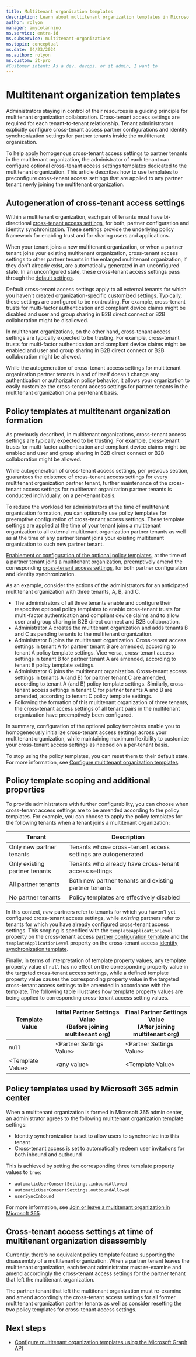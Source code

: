 ```yaml
---
title: Multitenant organization templates
description: Learn about multitenant organization templates in Microsoft Entra ID.
author: rolyon
manager: amycolannino
ms.service: entra-id
ms.subservice: multitenant-organizations
ms.topic: conceptual
ms.date: 04/23/2024
ms.author: rolyon
ms.custom: it-pro
#Customer intent: As a dev, devops, or it admin, I want to
---
```


# Multitenant organization templates

Administrators staying in control of their resources is a guiding principle for multitenant organization collaboration. Cross-tenant access settings are required for each tenant-to-tenant relationship. Tenant administrators explicitly configure cross-tenant access partner configurations and identity synchronization settings for partner tenants inside the multitenant organization.

To help apply homogenous cross-tenant access settings to partner tenants in the multitenant organization, the administrator of each tenant can configure optional cross-tenant access settings templates dedicated to the multitenant organization. This article describes how to use templates to preconfigure cross-tenant access settings that are applied to any partner tenant newly joining the multitenant organization.

## Autogeneration of cross-tenant access settings

Within a multitenant organization, each pair of tenants must have bi-directional [cross-tenant access settings](~/external-id/cross-tenant-access-settings-b2b-collaboration.md), for both, partner configuration and identity synchronization. These settings provide the underlying policy framework for enabling trust and for sharing users and applications.

When your tenant joins a new multitenant organization, or when a partner tenant joins your existing multitenant organization, cross-tenant access settings to other partner tenants in the enlarged multitenant organization, if they don't already exist, are automatically generated in an unconfigured state. In an unconfigured state, these cross-tenant access settings pass through the [default settings](~/external-id/cross-tenant-access-settings-b2b-collaboration.md#configure-default-settings).

Default cross-tenant access settings apply to all external tenants for which you haven't created organization-specific customized settings. Typically, these settings are configured to be nontrusting. For example, cross-tenant trusts for multi-factor authentication and compliant device claims might be disabled and user and group sharing in B2B direct connect or B2B collaboration might be disallowed.

In multitenant organizations, on the other hand, cross-tenant access settings are typically expected to be trusting. For example, cross-tenant trusts for multi-factor authentication and compliant device claims might be enabled and user and group sharing in B2B direct connect or B2B collaboration might be allowed.

While the autogeneration of cross-tenant access settings for multitenant organization partner tenants in and of itself doesn't change any authentication or authorization policy behavior, it allows your organization to easily customize the cross-tenant access settings for partner tenants in the multitenant organization on a per-tenant basis.

## Policy templates at multitenant organization formation

As previously described, in multitenant organizations, cross-tenant access settings are typically expected to be trusting. For example, cross-tenant trusts for multi-factor authentication and compliant device claims might be enabled and user and group sharing in B2B direct connect or B2B collaboration might be allowed.

While autogeneration of cross-tenant access settings, per previous section, guarantees the existence of cross-tenant access settings for every multitenant organization partner tenant, further maintenance of the cross-tenant access settings for multitenant organization partner tenants is conducted individually, on a per-tenant basis.

To reduce the workload for administrators at the time of multitenant organization formation, you can optionally use policy templates for preemptive configuration of cross-tenant access settings. These template settings are applied at the time of your tenant joins a multitenant organization to all external multitenant organization partner tenants as well as at the time of any partner tenant joins your existing multitenant organization to such new partner tenant.

[Enablement or configuration of the optional policy templates](multi-tenant-organization-configure-templates.md), at the time of a partner tenant joins a multitenant organization, preemptively amend the corresponding [cross-tenant access settings](~/external-id/cross-tenant-access-settings-b2b-collaboration.md), for both partner configuration and identity synchronization.

As an example, consider the actions of the administrators for an anticipated multitenant organization with three tenants, A, B, and C.

- The administrators of all three tenants enable and configure their respective optional policy templates to enable cross-tenant trusts for multi-factor authentication and compliant device claims and to allow user and group sharing in B2B direct connect and B2B collaboration.
- Administrator A creates the multitenant organization and adds tenants B and C as pending tenants to the multitenant organization.
- Administrator B joins the multitenant organization. Cross-tenant access settings in tenant A for partner tenant B are amended, according to tenant A policy template settings. Vice versa, cross-tenant access settings in tenant B for partner tenant A are amended, according to tenant B policy template settings.
- Administrator C joins the multitenant organization. Cross-tenant access settings in tenants A (and B) for partner tenant C are amended, according to tenant A (and B) policy template settings. Similarly, cross-tenant access settings in tenant C for partner tenants A and B are amended, according to tenant C policy template settings.
- Following the formation of this multitenant organization of three tenants, the cross-tenant access settings of all tenant pairs in the multitenant organization have preemptively been configured.

In summary, configuration of the optional policy templates enable you to homogeneously initialize cross-tenant access settings across your multitenant organization, while maintaining maximum flexibility to customize your cross-tenant access settings as needed on a per-tenant basis.

To stop using the policy templates, you can reset them to their default state. For more information, see [Configure multitenant organization templates](multi-tenant-organization-configure-templates.md).

## Policy template scoping and additional properties

To provide administrators with further configurability, you can choose when cross-tenant access settings are to be amended according to the policy templates. For example, you can choose to apply the policy templates for the following tenants when a tenant joins a multitenant organization:

| Tenant | Description |
| --- | --- |
| Only new partner tenants | Tenants whose cross-tenant access settings are autogenerated |
| Only existing partner tenants | Tenants who already have cross-tenant access settings |
| All partner tenants | Both new partner tenants and existing partner tenants |
| No partner tenants | Policy templates are effectively disabled |

In this context, *new* partners refer to tenants for which you haven't yet configured cross-tenant access settings, while *existing* partners refer to tenants for which you have already configured cross-tenant access settings. This scoping is specified with the `templateApplicationLevel` property on the cross-tenant access [partner configuration template](/graph/api/resources/multitenantorganizationpartnerconfigurationtemplate) and the `templateApplicationLevel` property on the cross-tenant access [identity synchronization template](/graph/api/resources/multitenantorganizationidentitysyncpolicytemplate).

Finally, in terms of interpretation of template property values, any template property value of `null` has no effect on the corresponding property value in the targeted cross-tenant access settings, while a defined template property value causes the corresponding property value in the targeted cross-tenant access settings to be amended in accordance with the template. The following table illustrates how template property values are being applied to corresponding cross-tenant access setting values.

| Template Value | Initial Partner Settings Value<br/>(Before joining multitenant org) | Final Partner Settings Value<br/>(After joining multitenant org) |
| --- | --- | --- |
| `null` | &lt;Partner Settings Value&gt; | &lt;Partner Settings Value&gt; |
| &lt;Template Value&gt; | &lt;any value&gt; | &lt;Template Value&gt; |

## Policy templates used by Microsoft 365 admin center

When a multitenant organization is formed in Microsoft 365 admin center, an administrator agrees to the following multitenant organization template settings:

- Identity synchronization is set to allow users to synchronize into this tenant
- Cross-tenant access is set to automatically redeem user invitations for both inbound and outbound

This is achieved by setting the corresponding three template property values to `true`:

- `automaticUserConsentSettings.inboundAllowed`
- `automaticUserConsentSettings.outboundAllowed`
- `userSyncInbound`

For more information, see [Join or leave a multitenant organization in Microsoft 365](/microsoft-365/enterprise/join-leave-multi-tenant-org).

## Cross-tenant access settings at time of multitenant organization disassembly

Currently, there's no equivalent policy template feature supporting the disassembly of a multitenant organization. When a partner tenant leaves the multitenant organization, each tenant administrator must re-examine and amend accordingly the cross-tenant access settings for the partner tenant that left the multitenant organization.

The partner tenant that left the multitenant organization must re-examine and amend accordingly the cross-tenant access settings for all former multitenant organization partner tenants as well as consider resetting the two policy templates for cross-tenant access settings.

## Next steps

- [Configure multitenant organization templates using the Microsoft Graph API](./multi-tenant-organization-configure-templates.md)
